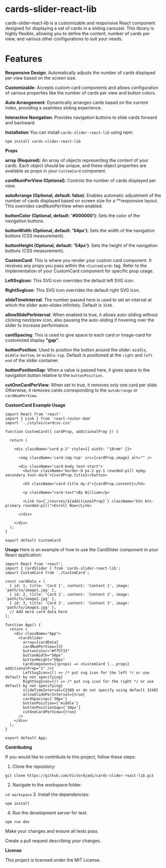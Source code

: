 # cards-slider-react-lib
cards-slider-react-lib is a customizable and responsive React component designed for displaying a set of cards in a sliding carousel. This library is highly flexible, allowing you to define the content, number of cards per view, and various other configurations to suit your needs.

# Features

**Responsive Design**: Automatically adjusts the number of cards displayed per view based on the screen size.

**Customizable**: Accepts custom card components and allows configuration of various properties like the number of cards per view and button colors.

**Auto Arrangement**: Dynamically arranges cards based on the current index, providing a seamless sliding experience.

**Interactive Navigation**: Provides navigation buttons to slide cards forward and backward.

**Installation**
You can install `cards-slider-react-lib` using npm:

`npm install cards-slider-react-lib`

**Props**

**array (Required)**: An array of objects representing the content of your cards. Each object should be unique, and these object properties are available as props in your `CustomCard` component.

**cardNumPerView (Optional)**: Controls the number of cards displayed per view.

**autoArrange (Optional, default: false)**: Enables automatic adjustment of the number of cards displayed based on screen size for a **responsive layout. This overrides cardNumPerView when enabled.

**buttonColor (Optional, default: '#000000')**: Sets the color of the navigation buttons.

**buttonWidth (Optional, default: '54px')**: Sets the width of the navigation buttons (CSS measurement).

**buttonHeight (Optional, default: '54px')**: Sets the height of the navigation buttons (CSS measurement).

**CustomCard**: This is where you render your custom card component. It receives any props you pass within the `<CustomCard>` tag. Refer to the implementation of your CustomCard component for specific prop usage.

**LeftSvgIcon**: This SVG icon overrides the default left SVG icon.

**RightSvgIcon**: This SVG icon overrides the default right SVG icon.

**slideTimeInterval**: The number passed here is used to set an interval at which the slider auto-slides infinitely. Default is `3240`.

**allowSlidePerInterval**: When enabled to true, it allows auto-sliding without clicking next/prev icon, also pausing the auto-sliding if hovering over the slider to increase performance.

**cardSpacing**: This is used to give space to each card or image-card for customized display **"gap"**.

**buttonPosition**: Used to position the button around the slider: `middle`, `middle-bottom`, or `middle-top`. Default is positioned at the `right` and `left end` of the slider container.

**buttonPositionGap**: When a value is passed here, it gives space to the navigation button relative to the `buttonPosition`.

**cutOneCardPerView**: When set to true, it removes only one card per slide. Otherwise, it removes cards corresponding to the `autoArrange` or `cardNumPerView`.

**CustomCard Example Usage**

```
import React from 'react'
import { Link } from 'react-router-dom'
import '../styles/cardcss.css'

function CustomCard({ cardProp, additionalProp }) {

  return (

    <div className="card p-2" style={{ width: "18rem" }}>

      <img className='card-img-top' src={cardProp.image} alt="" />

      <div className="card-body text-start">
        <button className='border-0 px-2 py-1 rounded-pill mybg-secondary text-dark'>{cardProp.title}</button>

        <h5 className="card-title my-2">{cardProp.content}</h5>

        <p className="card-text">By William</p>

        <Link to={`/courses/${additionalProp}`} className="btn btn-primary rounded-pill">Enroll Now</Link>

      </div>

    </div>
  );
}

export default CustomCard
```

**Usage**
Here is an example of how to use the CardSlider component in your React application:

```
import React from 'react';
import { CardSlider } from 'cards-slider-react-lib';
import CustomCard from './CustomCard'; 

const cardData = [
  { id: 1, title: 'Card 1', content: 'Content 1', image: 'path/to/image1.jpg' },
  { id: 2, title: 'Card 2', content: 'Content 2', image: 'path/to/image2.jpg' },
  { id: 3, title: 'Card 3', content: 'Content 3', image: 'path/to/image3.jpg' },
  // Add more card data here
];

function App() {
  return (
    <div className="App">
      <CardSlider
        array={cardData}
        cardNumPerView={3}
        buttonColor="#ff5733"
        buttonWidth="50px"
        buttonHeight="50px"
        CardComponent={(props) => <CustomCard {...props} additionalProp="1" />}
        LeftSvgIcon={() => /* put svg icon for the left */ or use default by not specifying}
        RightSvgIcon={() => /* put svg icon for the right */ or use default by not specifying}
        slideTimeInterval={1500 or do not specify using default 3240}
        allowSlidePerInterval={true}
        cardSpacing={'30px'}
        buttonPosition={'middle'}
        buttonPositionGap={'10px'}
        cutOneCardPerView={true}
      />
    </div>
  );
}

export default App;
```

**Contributing**

If you would like to contribute to this project, follow these steps:

1. Clone the repository:

`git clone https://github.com/VictorAjadi/cards-slider-react-lib.git`

2. Navigate to the workspace folder:

`cd workspace`
3. Install the dependencies:

`npm install`

4. Run the development server for test:

`npm run dev`

Make your changes and ensure all tests pass.

Create a pull request describing your changes.

**License**

This project is licensed under the MIT License.

